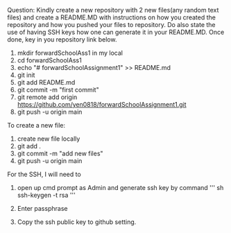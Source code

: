 Question:
Kindly create a new repository with 2 new files(any random text files) and create a README.MD with instructions on how you created the repository and how you pushed your files to repository. Do also state the use of having SSH keys how one can generate it in your README.MD. Once done, key in you repository link below.

1. mkdir forwardSchoolAss1 in my local
2. cd forwardSchoolAss1
3. echo "# forwardSchoolAssignment1" >> README.md
4. git init
5. git add README.md
6. git commit -m "first commit"
7. git remote add origin https://github.com/yen0818/forwardSchoolAssignment1.git
8. git push -u origin main

To create a new file:
1. create new file locally
2. git add .
3. git commit -m "add new files"
4. git push -u origin main

For the SSH, I will need to 
1. open up cmd prompt as Admin and generate ssh key by command 
    ''' sh
    ssh-keygen -t rsa
    '''

2. Enter passphrase
3. Copy the ssh public key to github setting.
